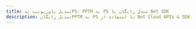 ---title: تبدیل پاورپوینت بهPS، PPTM به PS مبدل رایگان یا Net SDKdescription: تبدیل رایگانPPTM به PS با استفاده از Net Cloud APIs & SDK. همچنین اسناد Microsoft PowerPoint را در Cloud ایجاد، ویرایش و رندر کنید.---